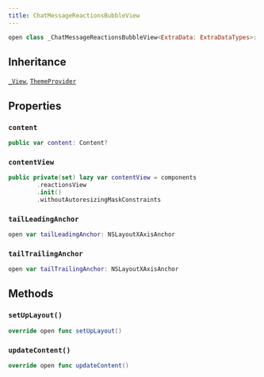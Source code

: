 ```yaml
---
title: ChatMessageReactionsBubbleView
---
```


``` swift
open class _ChatMessageReactionsBubbleView<ExtraData: ExtraDataTypes>: _View, ThemeProvider 
```

## Inheritance

[`_View`](../../../common-views/_view), [`ThemeProvider`](../../../utils/theme-provider)

## Properties

### `content`

``` swift
public var content: Content? 
```

### `contentView`

``` swift
public private(set) lazy var contentView = components
        .reactionsView
        .init()
        .withoutAutoresizingMaskConstraints
```

### `tailLeadingAnchor`

``` swift
open var tailLeadingAnchor: NSLayoutXAxisAnchor 
```

### `tailTrailingAnchor`

``` swift
open var tailTrailingAnchor: NSLayoutXAxisAnchor 
```

## Methods

### `setUpLayout()`

``` swift
override open func setUpLayout() 
```

### `updateContent()`

``` swift
override open func updateContent() 
```
